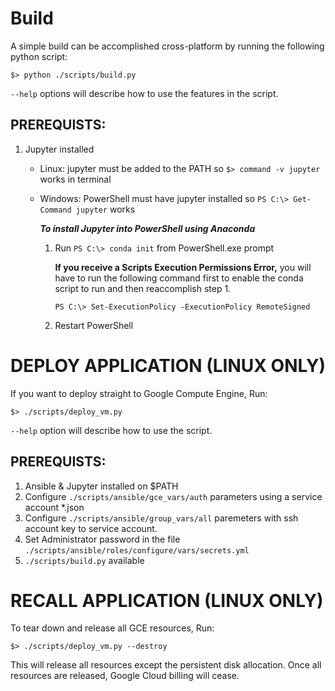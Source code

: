 # Build
A simple build can be accomplished cross-platform by running the following python script:

`$> python ./scripts/build.py`

`--help` options will describe how to use the features in the script.

## PREREQUISTS:

1. Jupyter installed
    - Linux: jupyter must be added to the PATH so `$> command -v jupyter` works in terminal
    - Windows: PowerShell must have jupyter installed so `PS C:\> Get-Command jupyter` works

        ***To install Jupyter into PowerShell using Anaconda***
        1. Run `PS C:\> conda init` from PowerShell.exe prompt

           **If you receive a Scripts Execution Permissions Error,**
       you will have to run the following command first to enable the conda script to run
       and then reaccomplish step 1.

           `PS C:\> Set-ExecutionPolicy -ExecutionPolicy RemoteSigned`

        2. Restart PowerShell


# DEPLOY APPLICATION (LINUX ONLY)

If you want to deploy straight to Google Compute Engine, Run:

`$> ./scripts/deploy_vm.py`

`--help` option will describe how to use the script.

## PREREQUISTS:

1. Ansible & Jupyter installed on $PATH
2. Configure `./scripts/ansible/gce_vars/auth` parameters using a service account *.json
3. Configure `./scripts/ansible/group_vars/all` paremeters with ssh account key to service account.
4. Set Administrator password in the file `./scripts/ansible/roles/configure/vars/secrets.yml`
5. `./scripts/build.py` available

# RECALL APPLICATION (LINUX ONLY)
To tear down and release all GCE resources, Run:

`$> ./scripts/deploy_vm.py --destroy`

This will release all resources except the persistent disk allocation.  Once all resources are released, Google Cloud billing will cease. 


